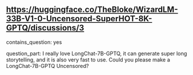 ## https://huggingface.co/TheBloke/WizardLM-33B-V1-0-Uncensored-SuperHOT-8K-GPTQ/discussions/3

contains_question: yes

question_part: I really love LongChat-7B-GPTQ, it can generate super long storytelling, and it is also very fast to use. Could you please make a LongChat-7B-GPTQ Uncensored?